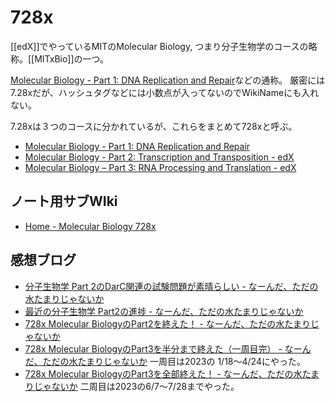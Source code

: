 # 728x

[[edX]]でやっているMITのMolecular Biology, つまり分子生物学のコースの略称。[[MITxBio]]の一つ。

[Molecular Biology - Part 1: DNA Replication and Repair](https://www.edx.org/course/molecular-biology-part-1-dna-replication-and-repair)などの通称。 厳密には7.28xだが、ハッシュタグなどには小数点が入ってないのでWikiNameにも入れない。

7.28xは３つのコースに分かれているが、これらをまとめて728xと呼ぶ。

- [Molecular Biology - Part 1: DNA Replication and Repair](https://www.edx.org/course/molecular-biology-part-1-dna-replication-and-repair)
- [Molecular Biology - Part 2: Transcription and Transposition - edX](https://www.edx.org/course/molecular-biology-part-2-transcription-and-transposition)
- [Molecular Biology – Part 3: RNA Processing and Translation - edX](https://www.edx.org/course/molecular-biology-part-3-rna-processing-and-transl)

## ノート用サブWIki

- [Home - Molecular Biology 728x](https://karino2.github.io/MolecularBiology728x/Home)

## 感想ブログ

- [分子生物学 Part 2のDarC関連の試験問題が素晴らしい - なーんだ、ただの水たまりじゃないか](https://karino2.github.io/2022/09/20/728x_darc_quiz.html)
- [最近の分子生物学 Part2の進捗 - なーんだ、ただの水たまりじゃないか](https://karino2.github.io/2023/01/28/molecular_biology_part2_current_status.html)
- [728x Molecular BiologyのPart2を終えた！ - なーんだ、ただの水たまりじゃないか](https://karino2.github.io/2023/02/27/finish_728x_part2.html)
- [728x Molecular BiologyのPart3を半分まで終えた（一周目完） - なーんだ、ただの水たまりじゃないか](https://karino2.github.io/2023/04/25/first_round_728x_part3.html) 一周目は2023の 1/18〜4/24にやった。
- [728x Molecular BiologyのPart3を全部終えた！ - なーんだ、ただの水たまりじゃないか](https://karino2.github.io/2023/07/28/728x_part3_complete.html) 二周目は2023の6/7〜7/28までやった。